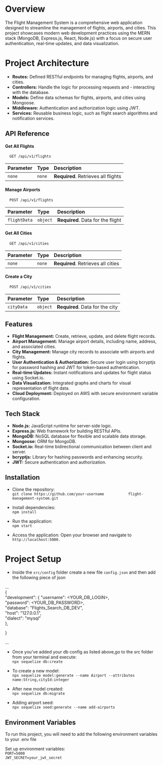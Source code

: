 
# Overview
The Flight Management System is a comprehensive web application designed to streamline the management of flights, airports, and cities. This project showcases modern web development practices using the MERN stack (MongoDB, Express.js, React, Node.js) with a focus on secure user authentication, real-time updates, and data visualization.

# Project Architecture
- **Routes:** Defined RESTful endpoints for managing flights, airports, and cities.
- **Controllers:** Handle the logic for processing requests and - interacting with the database.
- **Models:** Define data schemas for flights, airports, and cities using Mongoose.
- **Middleware:** Authentication and authorization logic using JWT.
- **Services:** Reusable business logic, such as flight search algorithms and notification services.



## API Reference

#### Get All Flights

```http
  GET /api/v1/flights
```

| Parameter | Type     | Description                         |
| :-------- | :------- | :---------------------------------- |
| `none`    | `none`   | **Required**. Retrieves all flights |

#### Manage Airports

```http
  POST /api/v1/flights
```

| Parameter         | Type     | Description                       |
| :---------------- | :------- | :-------------------------------- |
| `flightData`      | `object` | **Required**. Data for the flight |

#### Get All Cities

```http
  GET /api/v1/cities
```

| Parameter         | Type     | Description                        |
| :---------------- | :------- | :--------------------------------- |
| `none`            | `none`   | **Required**. Retrieves all cities |


#### Create a City

```http
  POST /api/v1/cities
```

| Parameter         | Type     | Description                        |
| :---------------- | :------- | :--------------------------------- |
| `cityData`        | `object` | **Required**. Data for the city    |


## Features

- **Flight Management:** Create, retrieve, update, and delete flight records.
- **Airport Management:** Manage airport details, including name, address, and associated cities.
- **City Management:** Manage city records to associate with airports and flights.
- **User Authentication & Authorization:** Secure user login using bcryptjs for password hashing and JWT for token-based authentication.
- **Real-time Updates:** Instant notifications and updates for flight status using Socket.io.
- **Data Visualization:** Integrated graphs and charts for visual representation of flight data.
- **Cloud Deployment:** Deployed on AWS with secure environment variable configuration.

## Tech Stack

- **Node.js:** JavaScript runtime for server-side logic.          
- **Express.js:** Web framework for building RESTful APIs.  
- **MongoDB:** NoSQL database for flexible and scalable data storage.
- **Mongoose:** ORM for MongoDB.  
- **Socket.io:** Real-time bidirectional communication between client and server.  
- **bcryptjs:** Library for hashing passwords and enhancing security.
- **JWT:** Secure authentication and authorization.


## Installation

- Clone the repository:     
  `git clone https://github.com/your-username           flight-management-system.git`

- Install dependencies:       
  `npm install`

- Run the application:     
  `npm start`

- Access the application: Open your browser and navigate to
   `http://localhost:5000.`

# Project Setup

- Inside the `src/config` folder create a new file `config.json` and then add the following piece of json

...  
{  
"development": {
"username": <YOUR_DB_LOGIN>,  
"password": <YOUR_DB_PASSWORD>,  
"database": "Flights_Search_DB_DEV",  
"host": "127.0.0.1",  
"dialect": "mysql"  
},

}

...

- Once you've added your db config as listed above,go to the src folder from your terminal and execute:   
  `npx sequelize db:create`

- To create a new model:   
   `npx sequelize model:generate --name Airport --attributes name:String,cityId:integer`

- After new model created:  
  `npx sequelize db:migrate`

- Adding airport seed:  
  `npx sequelize seed:generate --name add-airports`

## Environment Variables

To run this project, you will need to add the following environment variables to your .env file

Set up environment variables:  
`PORT=5000`   
`JWT_SECRET=your_jwt_secret`
